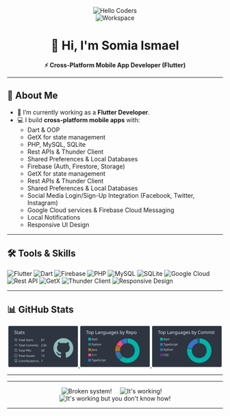 <div align="center" width="50">

<img src="https://github.com/SP-XD/SP-XD/blob/main/images/hellocoders_rounded.gif?raw=true" alt="Hello Coders" width="60%"/> <br>
<img src="https://github.com/SP-XD/SP-XD/blob/main/images/dev-working_rounded.gif?raw=true" alt="Workspace"  width="40%"/><br> 

<h1>👋 Hi, I'm Somia Ismael</h1>
<p><strong>⚡ Cross-Platform Mobile App Developer (Flutter)</strong></p>


</div>

---

## 🚀 About Me

- 🌱 I’m currently working as a **Flutter Developer**.
- 💻 I build **cross-platform mobile apps** with:
  - Dart & OOP
  - GetX for state management
  - PHP, MySQL, SQLite
  - Rest APIs & Thunder Client
  - Shared Preferences & Local Databases
  - Firebase (Auth, Firestore, Storage)
  - GetX for state management
  - Rest APIs & Thunder Client
  - Shared Preferences & Local Databases
  - Social Media Login/Sign-Up Integration (Facebook, Twitter, Instagram)
  - Google Cloud services & Firebase Cloud Messaging
  - Local Notifications
  - Responsive UI Design

---

## 🛠️ Tools & Skills

![Flutter](https://img.shields.io/badge/Flutter-02569B?style=flat&logo=flutter&logoColor=white)
![Dart](https://img.shields.io/badge/Dart-0175C2?style=flat&logo=dart&logoColor=white)
![Firebase](https://img.shields.io/badge/firebase-ffca28?style=flat&logo=firebase&logoColor=black)
![PHP](https://img.shields.io/badge/PHP-777BB4?style=flat&logo=php&logoColor=white)
![MySQL](https://img.shields.io/badge/MySQL-4479A1?style=flat&logo=mysql&logoColor=white)
![SQLite](https://img.shields.io/badge/SQLite-07405E?style=flat&logo=sqlite&logoColor=white)
![Google Cloud](https://img.shields.io/badge/Google%20Cloud-4285F4?style=flat&logo=google-cloud&logoColor=white)
![Rest API](https://img.shields.io/badge/REST-API-orange)
![GetX](https://img.shields.io/badge/GetX-blueviolet)
![Thunder Client](https://img.shields.io/badge/Thunder%20Client-0078D4?style=flat&logo=visual-studio-code&logoColor=white)
![Responsive Design](https://img.shields.io/badge/Responsive%20Design-green)

---

## 📊 GitHub Stats

<div align="center">
<a href="https://github.com/somia-username">
<img src="https://raw.githubusercontent.com/SP-XD/profile-summary-cards/master/profile-summary-card-output/nord_dark/3-stats.svg" width="32.5%">
<img src="https://raw.githubusercontent.com/SP-XD/profile-summary-cards/master/profile-summary-card-output/nord_dark/1-repos-per-language.svg" width="32.5%">
<img src="https://raw.githubusercontent.com/SP-XD/profile-summary-cards/master/profile-summary-card-output/nord_dark/2-most-commit-language.svg" width="32.5%">
</a>
</div>

---


---

<div align="center">
<img src="https://raw.githubusercontent.com/Tarikul-Islam-Anik/Animated-Fluent-Emojis/master/Emojis/Smilies/Face%20with%20Spiral%20Eyes.png" width="10%" alt="Broken system!"/>
&nbsp;&nbsp;&nbsp;
<img src="https://raw.githubusercontent.com/Tarikul-Islam-Anik/Animated-Fluent-Emojis/master/Emojis/Smilies/Relieved%20Face.png" width="10%" alt="It's working!"/>
&nbsp;&nbsp;&nbsp;
<img src="https://raw.githubusercontent.com/Tarikul-Islam-Anik/Animated-Fluent-Emojis/master/Emojis/Smilies/Astonished%20Face.png" width="10%" alt="It's working but you don't know how!"/>
</div>

---


